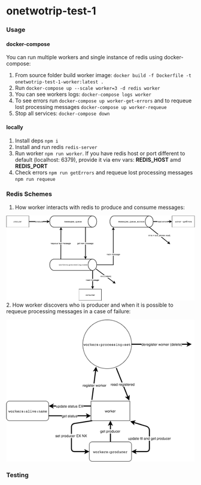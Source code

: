 # onetwotrip-test-1

### Usage

#### docker-compose
You can run multiple workers and single instance of redis using docker-compose:
 1. From source folder build worker image: ```docker build -f Dockerfile -t onetwotrip-test-1-worker:latest .```
 2. Run ```docker-compose up --scale worker=3 -d redis worker```
 3. You can see workers logs: ```docker-compose logs worker```
 4. To see errors run ```docker-compose up worker-get-errors``` and to requeue lost processing messages ```docker-compose up worker-requeue```
 5. Stop all services: ```docker-compose down```

#### locally
1. Install deps ```npm i```
2. Install and run redis ```redis-server```
3. Run worker ```npm run worker```. If you have redis host or port different to default (localhost: 6379), provide it via env vars: __REDIS_HOST__ amd __REDIS_PORT__
4. Check errors ```npm run getErrors``` and requeue lost processing messages ```npm run requeue```

### Redis Schemes
1. How worker interacts with redis to produce and consume messages:

![Message Broker](resources/messageBroker.png)
2. How worker discovers who is producer and when it is possible to requeue processing messages in a case of failure:

![Service Discovery](resources/serviceDiscovery.png)

### Testing